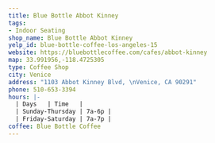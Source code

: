 ```yaml
---
title: Blue Bottle Abbot Kinney
tags:
- Indoor Seating
shop_name: Blue Bottle Abbot Kinney
yelp_id: blue-bottle-coffee-los-angeles-15
website: https://bluebottlecoffee.com/cafes/abbot-kinney
map: 33.991956,-118.4725305
type: Coffee Shop
city: Venice
address: "1103 Abbot Kinney Blvd, \nVenice, CA 90291"
phone: 510-653-3394
hours: |-
  | Days   | Time   |
  | Sunday-Thursday | 7a-6p |
  | Friday-Saturday | 7a-7p |
coffee: Blue Bottle Coffee
---
```


